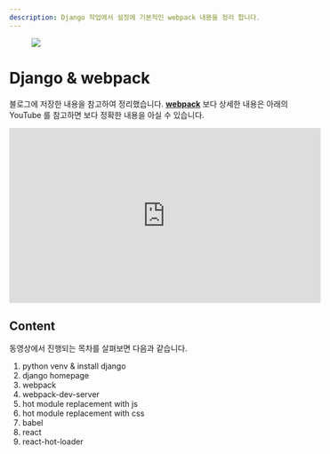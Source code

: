 ```yaml
---
description: Django 작업에서 설정에 기본적인 webpack 내용을 정리 합니다.
---
```


<figure class="align-center">
  <img src="{{site.baseurl}}/assets/images/dj_setting/webpack.png">
  <figcaption></figcaption>
</figure>


# **Django & webpack**

블로그에 저장한 내용을 참고하여 정리했습니다. **[webpack](https://yongbeomkim.github.io/webpack/django-webpack-static-install/)** 보다 상세한 내용은 아래의 YouTube 를 참고하면 보다 정확한 내용을 아실 수 있습니다.

<iframe width="560" height="315" src="https://www.youtube.com/embed/A2vEazcfJ7U" frameborder="0" allow="accelerometer; autoplay; encrypted-media; gyroscope; picture-in-picture" allowfullscreen></iframe>


## **Content**

동영상에서 진행되는 목차를 살펴보면 다음과 같습니다.

1. python venv & install django
1. django homepage
1. webpack 
1. webpack-dev-server
1. hot module replacement with js
1. hot module replacement with css
1. babel
1. react
1. react-hot-loader

